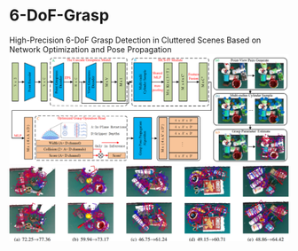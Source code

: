 # 6-DoF-Grasp
High-Precision 6-DoF Grasp Detection in Cluttered Scenes Based on Network Optimization and Pose Propagation
![image](https://github.com/WenJunTang2000/6-DoF-Grasp/blob/main/img/structure.png)
![image](https://github.com/WenJunTang2000/6-DoF-Grasp/blob/main/img/vis.png)
